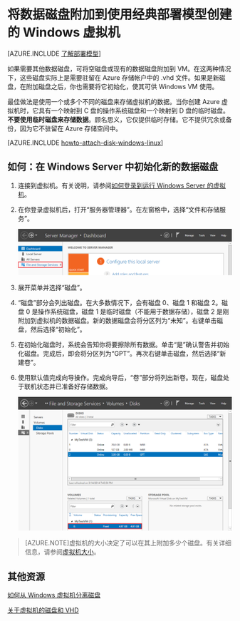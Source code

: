 <properties
	pageTitle="将磁盘附加到虚拟机 | Microsoft Azure"
	description="将数据磁盘附加到使用经典部署模型创建的 Windows 虚拟机并进行初始化。"
	services="virtual-machines, storage"
	documentationCenter=""
	authors="cynthn"
	manager="timlt"
	editor="tysonn"
	tags="azure-service-management"/>

<tags
 ms.service="virtual-machines"
	ms.date="10/14/2015"
	wacn.date="12/17/2015"/>


# 将数据磁盘附加到使用经典部署模型创建的 Windows 虚拟机

[AZURE.INCLUDE [了解部署模型](../includes/learn-about-deployment-models-classic-include.md)]

如果需要其他数据磁盘，可将空磁盘或现有的数据磁盘附加到 VM。在这两种情况下，这些磁盘实际上是需要驻留在 Azure 存储帐户中的 .vhd 文件。如果是新磁盘，在附加磁盘之后，你也需要将它初始化，使其可供 Windows VM 使用。

最佳做法是使用一个或多个不同的磁盘来存储虚拟机的数据。当你创建 Azure 虚拟机时，它具有一个映射到 C 盘的操作系统磁盘和一个映射到 D 盘的临时磁盘。**不要使用临时磁盘来存储数据**。顾名思义，它仅提供临时存储。它不提供冗余或备份，因为它不驻留在 Azure 存储空间中。




[AZURE.INCLUDE [howto-attach-disk-windows-linux](../includes/howto-attach-disk-windows-linux.md)]

## <a id="initializeinWS"></a>如何：在 Windows Server 中初始化新的数据磁盘

1. 连接到虚拟机。有关说明，请参阅[如何登录到运行 Windows Server 的虚拟机][logon]。

2. 在你登录虚拟机后，打开“服务器管理器”。在左窗格中，选择“文件和存储服务”。

	![打开服务器管理器](./media/storage-windows-attach-disk/fileandstorageservices.png)

3. 展开菜单并选择“磁盘”。

4. “磁盘”部分会列出磁盘。在大多数情况下，会有磁盘 0、磁盘 1 和磁盘 2。磁盘 0 是操作系统磁盘，磁盘 1 是临时磁盘（不能用于数据存储），磁盘 2 是刚附加到虚拟机的数据磁盘。新的数据磁盘会将分区列为“未知”。右键单击磁盘，然后选择“初始化”。

5.	在初始化磁盘时，系统会告知你将要擦除所有数据。单击“是”确认警告并初始化磁盘。完成后，即会将分区列为“GPT”。再次右键单击磁盘，然后选择“新建卷”。

6.	使用默认值完成向导操作。完成向导后，“卷”部分将列出新卷。现在，磁盘处于联机状态并已准备好存储数据。

	![已成功初始化卷](./media/storage-windows-attach-disk/newvolumecreated.png)

> [AZURE.NOTE]虚拟机的大小决定了可以在其上附加多少个磁盘。有关详细信息，请参阅[虚拟机大小](/documentation/articles/virtual-machines-size-specs)。

## 其他资源

[如何从 Windows 虚拟机分离磁盘](/documentation/articles/storage-windows-detach-disk)

[关于虚拟机的磁盘和 VHD](/documentation/articles/virtual-machines-disks-vhds)

[logon]: /documentation/articles/virtual-machines-log-on-windows-server

<!---HONumber=Mooncake_1207_2015-->